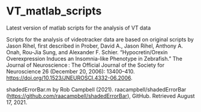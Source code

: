# VT_matlab_scripts
Latest version of matlab scripts for the analysis of VT data

Scripts for the analysis of videotracker data are based on original scripts by Jason Rihel, first described in Prober, David A., Jason Rihel, Anthony A. Onah, Rou-Jia Sung, and Alexander F. Schier. “Hypocretin/Orexin Overexpression Induces an Insomnia-like Phenotype in Zebrafish.” The Journal of Neuroscience : The Official Journal of the Society for Neuroscience 26 (December 20, 2006): 13400–410. https://doi.org/10.1523/JNEUROSCI.4332-06.2006.

shadedErrorBar.m by Rob Campbell (2021). raacampbell/shadedErrorBar (https://github.com/raacampbell/shadedErrorBar), GitHub. Retrieved August 17, 2021.
